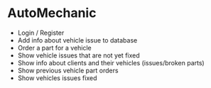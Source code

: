 # AutoMechanic
- Login / Register
- Add info about vehicle issue to database
- Order a part for a vehicle
- Show vehicle issues that are not yet fixed
- Show info about clients and their vehicles (issues/broken parts)
- Show previous vehicle part orders
- Show vehicles issues fixed
